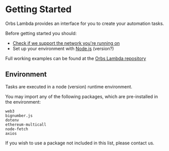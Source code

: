 # Getting Started

Orbs Lambda provides an interface for you to create your automation tasks.

Before getting started you should:
- [Check if we support the network you're running on](./supported-networks.md)
- Set up your environment with [Node.js](https://nodejs.org) (version?)

Full working examples can be found at the [Orbs Lambda repository](https://github.com/orbs-network/orbs-lambda/tree/master/examples)

## Environment
Tasks are executed in a node (version) runtime environment.

You may import any of the following packages, which are pre-installed in the environment:
```
web3
bignumber.js
dotenv
ethereum-multicall
node-fetch
axios
```

If you wish to use a package not included in this list, please contact us.